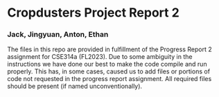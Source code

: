 # Cropdusters Project Report 2
### Jack, Jingyuan, Anton, Ethan

The files in this repo are provided in fulfillment of the Progress Report 2 assignment for CSE314a (FL2023). Due to some ambiguity in the instructions we have done our best to make the code compile and run properly. This has, in some cases, caused us to add files or portions of code not requested in the progress report assignment. All required files should be present (if named unconventionally). 
